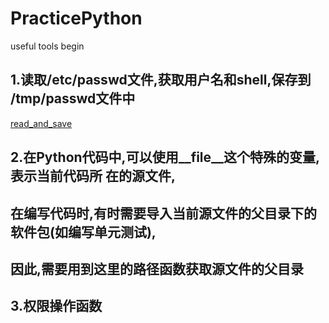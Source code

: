 PracticePython
==============
useful tools
begin



1.读取/etc/passwd文件,获取用户名和shell,保存到 /tmp/passwd文件中
---------------------------------------------------------------
[read_and_save](https://github.com/Fincalin/PracticePython/tree/master/Useful_Python)

2.在Python代码中,可以使用__file__这个特殊的变量,表示当前代码所 在的源文件,
---------------------------------------------------------------------
在编写代码时,有时需要导入当前源文件的父目录下的软件包(如编写单元测试),
----------------------------------------------------------------------
因此,需要用到这里的路径函数获取源文件的父目录
----------------------------------------------------------------------  

3.权限操作函数
----------------------------------------------------------------------
